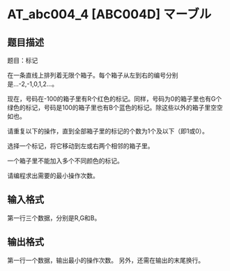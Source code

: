 # AT_abc004_4 [ABC004D] マーブル

## 题目描述

题目：标记

在一条直线上排列着无限个箱子。每个箱子从左到右的编号分别是...-2,-1,0,1,2...。

现在，号码在-100的箱子里有R个红色的标记。同样，号码为0的箱子里也有G个绿色的标记，号码是100的箱子里也有B个蓝色的标记。除这些以外的箱子里空空如也。

请重复以下的操作，直到全部箱子里的标记的个数为1个及以下（即1或0）。

选择一个标记，将它移动到左或右两个相邻的箱子里。
一个箱子里不能加入多个不同颜色的标记。
请编程求出需要的最小操作次数。

## 输入格式

第一行三个数据，分别是R,G和B。

## 输出格式

第一行一个数据，输出最小的操作次数。 另外，还需在输出的末尾换行。